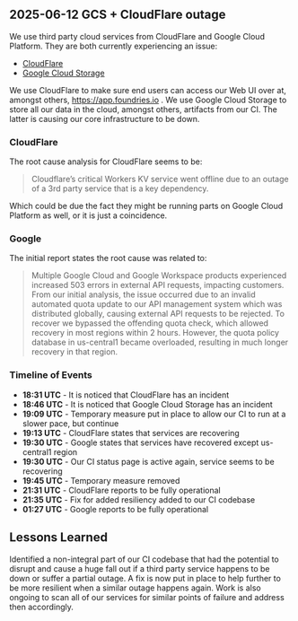 ## 2025-06-12 GCS + CloudFlare outage

We use third party cloud services from CloudFlare and Google Cloud Platform.
They are both currently experiencing an issue:

- [CloudFlare](https://www.cloudflarestatus.com/incidents/25r9t0vz99rp)
- [Google Cloud Storage](https://status.cloud.google.com/incidents/ow5i3PPK96RduMcb1SsW#9vdgstWovYPJoLaLXY3h)

We use CloudFlare to make sure end users can access our Web UI over at, amongst others, https://app.foundries.io .
We use Google Cloud Storage to store all our data in the cloud, amongst others, artifacts from our CI.
The latter is causing our core infrastructure to be down.

### CloudFlare

The root cause analysis for CloudFlare seems to be:

> Cloudflare’s critical Workers KV service went offline due to an outage of a 3rd party service that is a key dependency.

Which could be due the fact they might be running parts on Google Cloud Platform as well, or it is just a coincidence.

### Google

The initial report states the root cause was related to:

> Multiple Google Cloud and Google Workspace products experienced increased 503 errors in external API requests, impacting customers.
> From our initial analysis, the issue occurred due to an invalid automated quota update to our API management system which was distributed globally, causing external API requests to be rejected. To recover we bypassed the offending quota check, which allowed recovery in most regions within 2 hours. However, the quota policy database in us-central1 became overloaded, resulting in much longer recovery in that region.

### Timeline of Events

- **18:31 UTC** - It is noticed that CloudFlare has an incident
- **18:46 UTC** - It is noticed that Google Cloud Storage has an incident
- **19:09 UTC** - Temporary measure put in place to allow our CI to run at a slower pace, but continue
- **19:13 UTC** - CloudFlare states that services are recovering
- **19:30 UTC** - Google states that services have recovered except us-central1 region
- **19:30 UTC** - Our CI status page is active again, service seems to be recovering
- **19:45 UTC** - Temporary measure removed
- **21:31 UTC** - CloudFlare reports to be fully operational
- **21:35 UTC** - Fix for added resiliency added to our CI codebase
- **01:27 UTC** - Google reports to be fully operational

## Lessons Learned

Identified a non-integral part of our CI codebase that had the potential to disrupt and cause a huge fall out if a third party service happens to be down or suffer a partial outage.
A fix is now put in place to help further to be more resilient when a similar outage happens again. Work is also ongoing to scan all of our services for similar points of failure
and address then accordingly.
